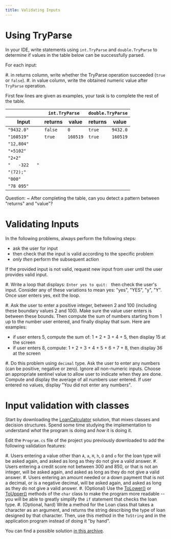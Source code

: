 ```yaml
---
title: Validating Inputs
---
```


# Using TryParse

In your IDE, write statements using `int.TryParse` and `double.TryParse` to determine if values in the table below can be successfully parsed. 

For each input:

#. in returns column, write whether the TryParse operation succeeded (`true` or `false`). 
#. in value column, write the obtained numeric value after `TryParse` operation.

First few lines are given as examples, your task is to complete the rest of the table.

<table>
    <thead>
    <tr>
        <th></th>
        <th colspan="2"><code>int.TryParse</code></th>
        <th colspan="2"><code>double.TryParse</code></th>
    </tr>
    <tr>
        <th>Input</th>
        <th>returns</th>
        <th>value</th>
        <th>returns</th>
        <th>value</th>
    </tr>
    </thead>
    <tbody>
    <tr>
        <td><code>"9432.0"</code></td>
        <td><code>false</code></td>
        <td><code>0</code></td>
        <td><code>true</code></td>
        <td><code>9432.0</code></td>
    </tr>
    <tr>
        <td><code>"160519"</code></td>
        <td><code>true</code></td>
        <td><code>160519</code></td>
        <td><code>true</code></td>
        <td><code>160519</code></td>
    </tr>
    <tr>
        <td><code>"12,804"</code></td>
        <td></td>
        <td></td>
        <td></td>
        <td></td>
    </tr>
    <tr>
        <td><code>"+5102"</code></td>
        <td></td>
        <td></td>
        <td></td>
        <td></td>
    </tr>
    <tr>
        <td><code>"2+2"</code></td>
        <td></td>
        <td></td>
        <td></td>
        <td></td>
    </tr>
    <tr>
        <td><code>"   -322   "</code></td>
        <td></td>
        <td></td>
        <td></td>
        <td></td>
    </tr>
    <tr>
        <td><code>"(72);"</code></td>
        <td></td>
        <td></td>
        <td></td>
        <td></td>
    </tr>
    <tr>
        <td><code>"000"</code></td>
        <td></td>
        <td></td>
        <td></td>
        <td></td>
    </tr>
    <tr>
        <td><code>"78 095"</code></td>
        <td></td>
        <td></td>
        <td></td>
        <td></td>
    </tr>    
    </tbody>
</table>

Question:
~  After completing the table, can you detect a pattern between "returns" and "value"?

# Validating Inputs

In the following problems, always perform the following steps: 

- ask the user for input
- then check that the input is valid according to the specific problem
- _only then_ perform the subsequent action

If the provided input is not valid, request new input from user until the user provides valid input.

#. Write a loop that displays: `Enter yes to quit: ` then check the user's input. Consider any of these variations to mean yes: "yes", "YES", "y", "Y". Once user enters yes, exit the loop. 

#. Ask the user to enter a positive integer, between 2 and 100 (including these boundary values 2 and 100). Make sure the value user enters is between these bounds. Then compute the sum of numbers starting from 1 up to the number user entered, and finally display that sum. Here are examples: 

- if user enters 5, compute the sum of: 1 + 2 + 3 + 4 + 5, then display 15 at the screen
- if user enters 8, compute: 1 + 2 + 3 + 4 + 5 + 6 + 7 + 8, then display 36 at the screen  

#. Do this problem using `decimal` type. Ask the user to enter any numbers (can be positive, negative or zero). Ignore all non-numeric inputs. Choose an appropriate sentinel value to allow user to indicate when they are done. Compute and display the average of all numbers user entered. If user entered no values, display "You did not enter any numbers".

# Input validation with classes

Start by downloading the [LoanCalculator](LoanCalculator.zip) solution, that mixes classes and decision structures.
Spend some time studying the implementation to understand _what_ the program is doing and _how_ it is doing it.

Edit the `Program.cs` file of the project you previously downloaded to add the following validation features:

#. Users entering a value other than `A`, `a`, `H`, `h`, `O` and `o` for the loan type will be asked again, and asked as long as they do not give a valid answer.
#. Users entering a credit score not between 300 and 850, or that is not an integer, will be asked again, and asked as long as they do not give a valid answer.
#. Users entering an amount needed or a down payment that is not a decimal, or is a negative decimal, will be asked again,  and asked as long as they do not give a valid answer.
#. (Optional) Use the [ToLower()](https://docs.microsoft.com/en-us/dotnet/api/system.char.tolower?view=netframework-4.7.2) or [ToUpper()](https://docs.microsoft.com/en-us/dotnet/api/system.char.toupper?view=netframework-4.7.2) methods of the `char` class to make the program more readable -- you will be able to greatly simplify the `if` statement that checks the loan type.
#. (Optional, hard) Write a method for the Loan class that takes a character as an argument, and returns the string describing the type of loan designed by that character. Then, use this method in the `ToString` and in the application program instead of doing it "by hand". 

You can find a possible solution [in this archive](Solution_LoanCalculator.zip).
